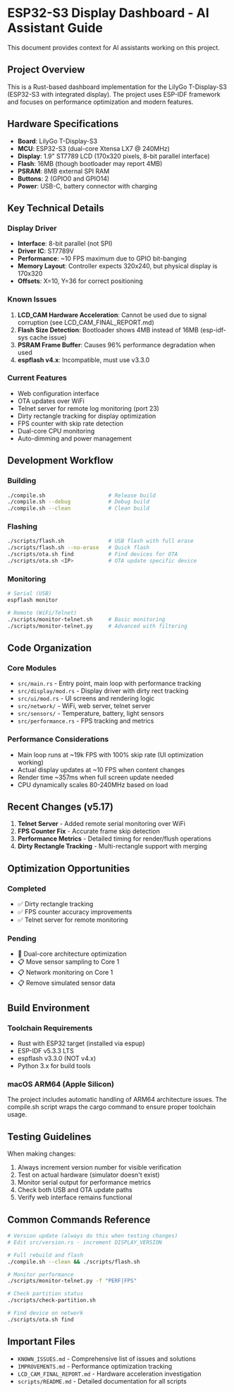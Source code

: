 # ESP32-S3 Display Dashboard - AI Assistant Guide

This document provides context for AI assistants working on this project.

## Project Overview

This is a Rust-based dashboard implementation for the LilyGo T-Display-S3 (ESP32-S3 with integrated display). The project uses ESP-IDF framework and focuses on performance optimization and modern features.

## Hardware Specifications

- **Board**: LilyGo T-Display-S3
- **MCU**: ESP32-S3 (dual-core Xtensa LX7 @ 240MHz)
- **Display**: 1.9" ST7789 LCD (170x320 pixels, 8-bit parallel interface)
- **Flash**: 16MB (though bootloader may report 4MB)
- **PSRAM**: 8MB external SPI RAM
- **Buttons**: 2 (GPIO0 and GPIO14)
- **Power**: USB-C, battery connector with charging

## Key Technical Details

### Display Driver
- **Interface**: 8-bit parallel (not SPI)
- **Driver IC**: ST7789V
- **Performance**: ~10 FPS maximum due to GPIO bit-banging
- **Memory Layout**: Controller expects 320x240, but physical display is 170x320
- **Offsets**: X=10, Y=36 for correct positioning

### Known Issues
1. **LCD_CAM Hardware Acceleration**: Cannot be used due to signal corruption (see LCD_CAM_FINAL_REPORT.md)
2. **Flash Size Detection**: Bootloader shows 4MB instead of 16MB (esp-idf-sys cache issue)
3. **PSRAM Frame Buffer**: Causes 96% performance degradation when used
4. **espflash v4.x**: Incompatible, must use v3.3.0

### Current Features
- Web configuration interface
- OTA updates over WiFi
- Telnet server for remote log monitoring (port 23)
- Dirty rectangle tracking for display optimization
- FPS counter with skip rate detection
- Dual-core CPU monitoring
- Auto-dimming and power management

## Development Workflow

### Building
```bash
./compile.sh                    # Release build
./compile.sh --debug            # Debug build
./compile.sh --clean            # Clean build
```

### Flashing
```bash
./scripts/flash.sh              # USB flash with full erase
./scripts/flash.sh --no-erase   # Quick flash
./scripts/ota.sh find           # Find devices for OTA
./scripts/ota.sh <IP>           # OTA update specific device
```

### Monitoring
```bash
# Serial (USB)
espflash monitor

# Remote (WiFi/Telnet)
./scripts/monitor-telnet.sh     # Basic monitoring
./scripts/monitor-telnet.py     # Advanced with filtering
```

## Code Organization

### Core Modules
- `src/main.rs` - Entry point, main loop with performance tracking
- `src/display/mod.rs` - Display driver with dirty rect tracking
- `src/ui/mod.rs` - UI screens and rendering logic
- `src/network/` - WiFi, web server, telnet server
- `src/sensors/` - Temperature, battery, light sensors
- `src/performance.rs` - FPS tracking and metrics

### Performance Considerations
- Main loop runs at ~19k FPS with 100% skip rate (UI optimization working)
- Actual display updates at ~10 FPS when content changes
- Render time ~357ms when full screen update needed
- CPU dynamically scales 80-240MHz based on load

## Recent Changes (v5.17)

1. **Telnet Server** - Added remote serial monitoring over WiFi
2. **FPS Counter Fix** - Accurate frame skip detection
3. **Performance Metrics** - Detailed timing for render/flush operations
4. **Dirty Rectangle Tracking** - Multi-rectangle support with merging

## Optimization Opportunities

### Completed
- ✅ Dirty rectangle tracking
- ✅ FPS counter accuracy improvements
- ✅ Telnet server for remote monitoring

### Pending
- 🔄 Dual-core architecture optimization
- 📋 Move sensor sampling to Core 1
- 📋 Network monitoring on Core 1
- 📋 Remove simulated sensor data

## Build Environment

### Toolchain Requirements
- Rust with ESP32 target (installed via espup)
- ESP-IDF v5.3.3 LTS
- espflash v3.3.0 (NOT v4.x)
- Python 3.x for build tools

### macOS ARM64 (Apple Silicon)
The project includes automatic handling of ARM64 architecture issues. The compile.sh script wraps the cargo command to ensure proper toolchain usage.

## Testing Guidelines

When making changes:
1. Always increment version number for visible verification
2. Test on actual hardware (simulator doesn't exist)
3. Monitor serial output for performance metrics
4. Check both USB and OTA update paths
5. Verify web interface remains functional

## Common Commands Reference

```bash
# Version update (always do this when testing changes)
# Edit src/version.rs - increment DISPLAY_VERSION

# Full rebuild and flash
./compile.sh --clean && ./scripts/flash.sh

# Monitor performance
./scripts/monitor-telnet.py -f "PERF|FPS"

# Check partition status
./scripts/check-partition.sh

# Find device on network
./scripts/ota.sh find
```

## Important Files

- `KNOWN_ISSUES.md` - Comprehensive list of issues and solutions
- `IMPROVEMENTS.md` - Performance optimization tracking
- `LCD_CAM_FINAL_REPORT.md` - Hardware acceleration investigation
- `scripts/README.md` - Detailed documentation for all scripts
